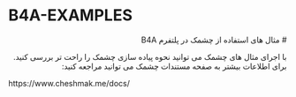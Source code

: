 # B4A-EXAMPLES
<div dir="rtl">
# مثال های استفاده از چشمک در پلتفرم B4A

با اجرای مثال های چشمک می توانید نحوه پیاده سازی چشمک را راحت تر بررسی کنید. برای اطلاعات بیشتر به صفحه مستندات چشمک می توانید مراجعه کنید:
</div>
https://www.cheshmak.me/docs/
